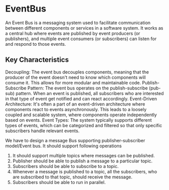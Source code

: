 <H1>EventBus </h1>

An Event Bus is a messaging system used to facilitate communication between
different components or services in a software system.
It works as a central hub where events are published by event producers (or
publishers), and multiple event consumers (or subscribers) can listen for and
respond to those events.



<H2> Key Characteristics </H2>
Decoupling: The event bus decouples components, meaning that the producer of the event doesn't need to know which components will consume it. This allows for more modular and maintainable code.
Publish-Subscribe Pattern: The event bus operates on the publish-subscribe (pub-sub) pattern. When an event is published, all subscribers who are interested in that type of event get notified and can react accordingly.
Event-Driven Architecture: It's often a part of an event-driven architecture where components react to events asynchronously. This leads to a loosely coupled and scalable system, where components operate independently based on events.
Event Types: The system typically supports different types of events, which can be categorized and filtered so that only specific subscribers handle relevant events.
<br>


<p> We have to design a message Bus supporting publisher-subscriber model/Event bus.
It should support following operations </p>

1. It should support multiple topics where messages can be published.
2. Publisher should be able to publish a message to a particular topic.
3. Subscribers should be able to subscribe to a topic.
4. Whenever a message is published to a topic, all the subscribers, who are
   subscribed to that topic, should receive the message.
5. Subscribers should be able to run in parallel.


